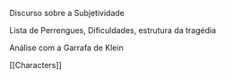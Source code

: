 Discurso sobre a Subjetividade

Lista de Perrengues, Dificuldades, estrutura da tragédia

Análise com a Garrafa de Klein

[[Characters]]

